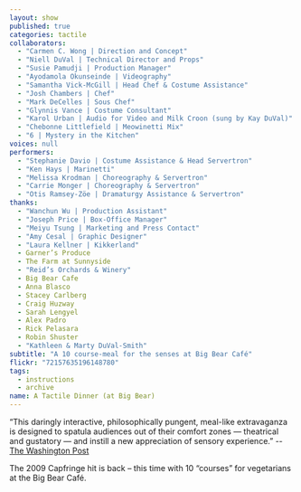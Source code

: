 ```yaml
---
layout: show
published: true
categories: tactile
collaborators: 
  - "Carmen C. Wong | Direction and Concept"
  - "Niell DuVal | Technical Director and Props"
  - "Susie Pamudji | Production Manager"
  - "Ayodamola Okunseinde | Videography"
  - "Samantha Vick-McGill | Head Chef & Costume Assistance"
  - "Josh Chambers | Chef"
  - "Mark DeCelles | Sous Chef"
  - "Glynnis Vance | Costume Consultant"
  - "Karol Urban | Audio for Video and Milk Croon (sung by Kay DuVal)"
  - "Chebonne Littlefield | Meowinetti Mix"
  - "6 | Mystery in the Kitchen"
voices: null
performers: 
  - "Stephanie Davio | Costume Assistance & Head Servertron"
  - "Ken Hays | Marinetti"
  - "Melissa Krodman | Choreography & Servertron"
  - "Carrie Monger | Choreography & Servertron"
  - "Otis Ramsey-Zöe | Dramaturgy Assistance & Servertron"
thanks: 
  - "Wanchun Wu | Production Assistant"
  - "Joseph Price | Box-Office Manager"
  - "Meiyu Tsung | Marketing and Press Contact"
  - "Amy Cesal | Graphic Designer"
  - "Laura Kellner | Kikkerland"
  - Garner’s Produce
  - The Farm at Sunnyside
  - "Reid’s Orchards & Winery"
  - Big Bear Cafe
  - Anna Blasco
  - Stacey Carlberg
  - Craig Huzway
  - Sarah Lengyel
  - Alex Padro
  - Rick Pelasara
  - Robin Shuster
  - "Kathleen & Marty DuVal-Smith"
subtitle: "A 10 course-meal for the senses at Big Bear Café"
flickr: "72157635196148780"
tags: 
  - instructions
  - archive
name: A Tactile Dinner (at Big Bear)
---
```


“This daringly interactive, philosophically pungent, meal-like extravaganza is designed to spatula audiences out of their comfort zones — theatrical and gustatory — and instill a new appreciation of sensory experience.”
-- [The Washington Post](http://www.washingtonpost.com/gog/performing-arts/a-tactile-dinner,1157229/critic-review.html) 

The 2009 Capfringe hit is back – this time with 10 “courses” for vegetarians at the Big Bear Café.